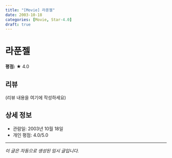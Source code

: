 ```yaml
---
title: "[Movie] 라푼젤"
date: 2003-10-18
categories: [Movie, Star-4.0]
draft: true
---
```


# 라푼젤

**평점:** ★ 4.0

## 리뷰

(리뷰 내용을 여기에 작성하세요)

## 상세 정보

- 관람일: 2003년 10월 18일
- 개인 평점: 4.0/5.0

---

*이 글은 자동으로 생성된 임시 글입니다.*
